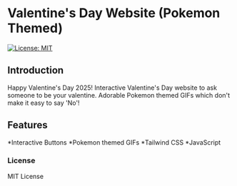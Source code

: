 # Valentine's Day Website (Pokemon Themed)

[![License: MIT](https://img.shields.io/badge/License-MIT-yellow.svg)](LICENSE)

## Introduction
Happy Valentine's Day 2025! Interactive Valentine's Day website to ask someone to be your valentine. Adorable Pokemon themed GIFs which don't make it easy to say 'No'!

## Features
*Interactive Buttons
*Pokemon themed GIFs
*Tailwind CSS
*JavaScript

### License
MIT License
